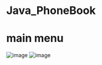 # Java_PhoneBook
# main menu
![image](https://user-images.githubusercontent.com/45212175/218252729-820896ab-1549-4c97-8fb4-b017a305c147.png)
![image](https://user-images.githubusercontent.com/45212175/218252749-f0f8deaf-46dc-4dd3-9bed-6c67e13ec271.png)
